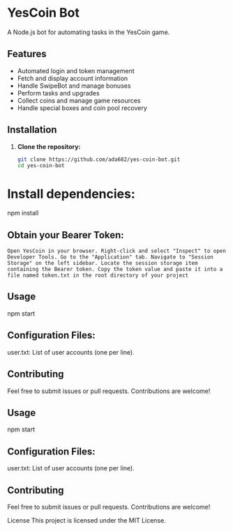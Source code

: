 # YesCoin Bot

A Node.js bot for automating tasks in the YesCoin game.

## Features

- Automated login and token management
- Fetch and display account information
- Handle SwipeBot and manage bonuses
- Perform tasks and upgrades
- Collect coins and manage game resources
- Handle special boxes and coin pool recovery

## Installation

1. **Clone the repository:**

   ```bash
   git clone https://github.com/ada682/yes-coin-bot.git
   cd yes-coin-bot

# Install dependencies:
npm install

## Obtain your Bearer Token:

``Open YesCoin in your browser.
Right-click and select "Inspect" to open Developer Tools.
Go to the "Application" tab.
Navigate to "Session Storage" on the left sidebar.
Locate the session storage item containing the Bearer token.
Copy the token value and paste it into a file named token.txt in the root directory of your project``

## Usage
npm start

## Configuration Files:
user.txt: List of user accounts (one per line).

## Contributing
Feel free to submit issues or pull requests. Contributions are welcome!

## Usage
npm start

## Configuration Files:
user.txt: List of user accounts (one per line).

## Contributing
Feel free to submit issues or pull requests. Contributions are welcome!

License
This project is licensed under the MIT License.
